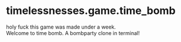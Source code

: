 # timelessnesses.game.time_bomb

holy fuck this game was made under a week.  
Welcome to time bomb. A bombparty clone in terminal!
